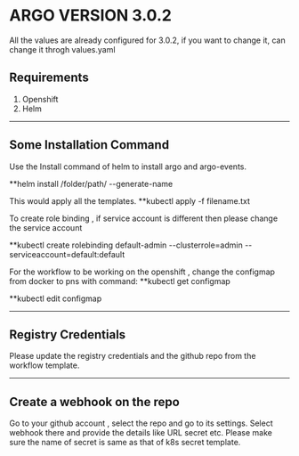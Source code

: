 # ARGO VERSION 3.0.2

All the values are already configured for 3.0.2, if you want to change it, 
can change it throgh values.yaml

## Requirements

1) Openshift
2) Helm

-----------------------------------------------------------------------------------------

## Some Installation Command
Use the Install command of helm to install argo and argo-events.

**helm install /folder/path/ --generate-name

This would apply all the templates.
**kubectl apply -f filename.txt

To create role binding , if service account is different then please change the service account

**kubectl create rolebinding default-admin --clusterrole=admin --serviceaccount=default:default

For the workflow to be working on the openshift , change the configmap from docker to pns with
command:
**kubectl get configmap

**kubectl edit configmap 

-------------------------------------------------------------------------------------------

## Registry Credentials
Please update the registry credentials and the github repo from the workflow 
template.

------------------------------------------------------------------------------------------

## Create a webhook on the repo

Go to your github account , select the repo and go to its settings.
Select webhook there and provide the details like URL secret etc.
Please make sure the name of secret is same as that of k8s secret template.
